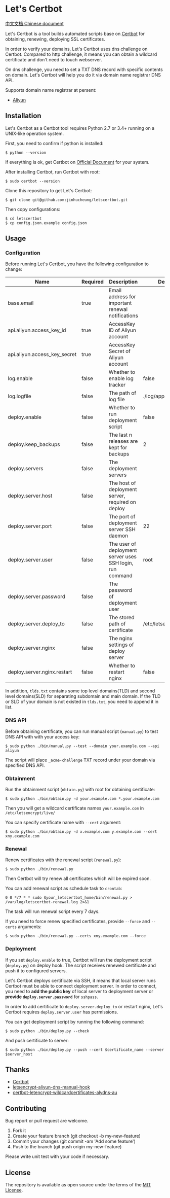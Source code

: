# Let's Certbot

[中文文档 Chinese document](/README-CN.md)

Let's Certbot is a tool builds automated scripts base on [Certbot](https://certbot.eff.org/) for obtaining, renewing, deploying SSL certificates.

In order to verify your domains, Let's Certbot uses dns challenge on Certbot. Compared to http challenge, it means you can obtain a wildcard certificate and don't need to touch webserver.

On dns challenge, you need to set a TXT DNS record with specific contents on domain. Let's Certbot will help you do it via domain name registrar DNS API.

Supports domain name registrar at persent:

- [Aliyun](https://www.aliyun.com/)

## Installation

Let's Certbot as a Certbot tool requires Python 2.7 or 3.4+ running on a UNIX-like operation system.

First, you need to confirm if python is installed:

```
$ python --version
```

If everything is ok, get Certbot on [Official Document](https://certbot.eff.org/docs/install.html) for your system.

After installing Certbot, run Certbot with root:

```
$ sudo certbot --version
```

Clone this repository to get Let's Certbot:

```
$ git clone git@github.com:jinhucheung/letscertbot.git
```

Then copy configurations:

```
$ cd letscertbot
$ cp config.json.example config.json
```

## Usage

### Configuration

Before running Let's Certbot, you have the following configuration to change:

| Name                         | Required | Description                                               | Default               |
| ---------------------------- | -------- | --------------------------------------------------------- | --------------------- |
| base.email                   | true     | Email address for important renewal notifications         |                       |
| api.aliyun.access_key_id     | true     | AccessKey ID of Aliyun account                            |                       |
| api.aliyun.access_key_secret | true     | AccessKey Secret of Aliyun account                        |                       |
| log.enable                   | false    | Whether to enable log tracker                             | false                 |
| log.logfile                  | false    | The path of log file                                      | ./log/application.log |
| deploy.enable                | false    | Whether to run deployment script                          | false                 |
| deploy.keep_backups          | false    | The last n releases are kept for backups                  | 2                     |
| deploy.servers               | false    | The deployment servers                                    |                       |
| deploy.server.host           | false    | The host of deployment server, required on deploy         |                       |
| deploy.server.port           | false    | The port of deployment server SSH daemon                  | 22                    |
| deploy.server.user           | false    | The user of deployment server uses SSH login, run command | root                  |
| deploy.server.password       | false    | The password of deployment user                           |                       |
| deploy.server.deploy_to      | false    | The stored path of certificate                            | /etc/letsencrypt/live |
| deploy.server.nginx          | false    | The nginx settings of deploy server                       |                       |
| deploy.server.nginx.restart  | false    | Whether to restart nginx                                  | false                 |

In addition, `tlds.txt` contains some top level domains(TLD) and second level domains(SLD) for separating subdomain and main domain. If the TLD or SLD of your domain is not existed in `tlds.txt`, you need to append it in list.

### DNS API

Before obtaining certificate, you can run manual script (`manual.py`) to test DNS API with with your access key:

```
$ sudo python ./bin/manual.py --test --domain your.example.com --api aliyun
```

The script will place `_acme-challenge` TXT record under your domain via specified DNS API.

### Obtainment

Run the obtainment script (`obtain.py`) with root for obtaining certificate:

```
$ sudo python ./bin/obtain.py -d your.example.com *.your.example.com
```

Then you will get a wildcard certificate names `your.example.com` in `/etc/letsencrypt/live/`

You can specify certificate name with `--cert` argument:

```
$ sudo python ./bin/obtain.py -d x.example.com y.example.com --cert xny.example.com
```

### Renewal

Renew certificates with the renewal script (`renewal.py`):

```
$ sudo python ./bin/renewal.py
```

Then Certbot will try renew all certificates which will be expired soon.

You can add renewal script as schedule task to `crontab`:

```
0 0 */7 * * sudo $your_letscertbot_home/bin/renewal.py > /var/log/letscertbot-renewal.log 2>&1
```

The task will run renewal script every 7 days.

If you need to force renew specified certificates, provide `--force` and `--certs` arguments:

```
$ sudo python ./bin/renewal.py --certs xny.example.com --force
```

### Deployment

If you set `deploy.enable` to true, Certbot will run the deployment script (`deploy.py`) on deploy hook. The script receives renewed certificate and push it to configured servers.

Let's Certbot deploys certificate via SSH, it means that local server runs Certbot must be able to connect deployment server. In order to connect, you need to **add the public key** of local server to deployment server or **provide `deploy.server.password`** for `sshpass`.

In order to add certificate to `deploy.server.deploy_to` or restart nginx, Let's Certbot requires `deploy.server.user` has permissions.

You can get deployment script by running the following command:

```
$ sudo python ./bin/deploy.py --check
```

And push certificate to server:

```
$ sudo python ./bin/deploy.py --push --cert $certificate_name --server $server_host
```

## Thanks

- [Certbot](https://github.com/certbot/certbot)
- [letsencrypt-aliyun-dns-manual-hook](https://github.com/broly8/letsencrypt-aliyun-dns-manual-hook)
- [certbot-letencrypt-wildcardcertificates-alydns-au](https://github.com/ywdblog/certbot-letencrypt-wildcardcertificates-alydns-au)

## Contributing

Bug report or pull request are welcome.

1. Fork it
2. Create your feature branch (git checkout -b my-new-feature)
3. Commit your changes (git commit -am 'Add some feature')
4. Push to the branch (git push origin my-new-feature)

Please write unit test with your code if necessary.

## License

The repository is available as open source under the terms of the [MIT License](MIT-LICENSE).